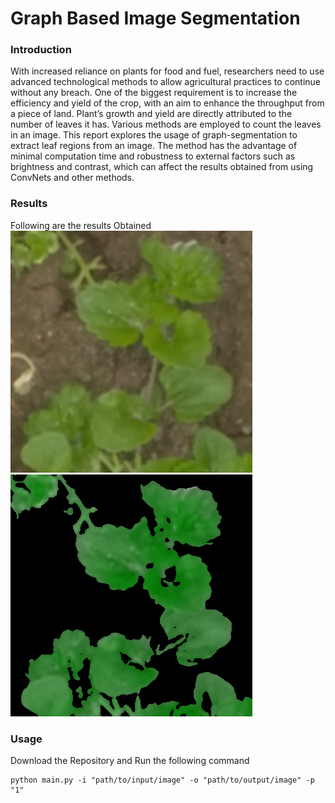 # Graph Based Image Segmentation
### Introduction
With increased reliance on plants for food and fuel, researchers need to use advanced technological methods to allow agricultural practices to continue without any breach. One of the biggest requirement is to increase the efficiency and yield of the crop, with an aim to enhance the throughput from a piece of land. Plant’s growth and yield are directly attributed to the number of leaves it has. Various methods are employed to count the leaves in an image. This report explores the usage of graph-segmentation to extract leaf regions from an image. The method has the advantage of minimal computation time and robustness to external factors such as brightness and contrast, which can affect the results obtained from using ConvNets and other methods. 

### Results
Following are the results Obtained
![Input Image](Images/img.jpg)
![Output Image](Results/img_out.png)

### Usage
Download the Repository and Run the following command
```
python main.py -i "path/to/input/image" -o "path/to/output/image" -p "1"
```
